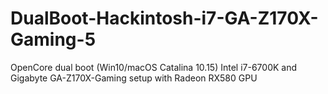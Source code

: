 # DualBoot-Hackintosh-i7-GA-Z170X-Gaming-5
OpenCore dual boot (Win10/macOS Catalina 10.15) Intel i7-6700K and Gigabyte GA-Z170X-Gaming setup with Radeon RX580 GPU
